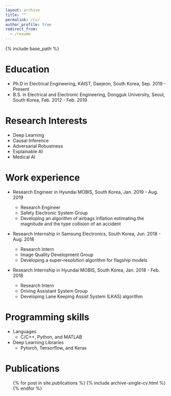 ```yaml
---
layout: archive
title: ""
permalink: /cv/
author_profile: true
redirect_from:
  - /resume
---
```


{% include base_path %}

Education
======
* Ph.D in Electrical Engineering, KAIST, Daejeon, South Korea, Sep. 2019 - Present
* B.S. in Electrical and Electronic Engineering, Dongguk University, Seoul, South Korea, Feb. 2012 - Feb. 2019

Research Interests
======
* Deep Learning
* Causal Inference
* Adversarial Robustness
* Explainable AI
* Medical AI

Work experience
======
* Research Engineer in Hyundai MOBIS, South Korea, Jan. 2019 - Aug. 2019
  * Research Engineer 
  * Safety Electronic System Group
  * Developing an algorithm of airbags inflation estimating the magnitude and the type collision of an accident

* Research Internship in Samsung Electronics, South Korea, Jun. 2018 - Aug. 2018
  * Research Intern
  * Image Quality Development Group
  * Developing a super-resolution algorithm for flagship models
  
* Research Internship in Hyundai MOBIS, South Korea, Jan. 2018 - Feb. 2018
  * Research Intern
  * Driving Assistant System Group
  * Developing Lane Keeping Assist System (LKAS) algorithm
  
Programming skills
======
* Languages
  * C/C++, Python, and MATLAB
* Deep Learning Libraries
  * Pytorch, Tensorflow, and Keras

Publications
====== 
  <ul>{% for post in site.publications %}
    {% include archive-single-cv.html %}
  {% endfor %}</ul>

<!--
Talks
======
  <ul>{% for post in site.talks %}
    {% include archive-single-talk-cv.html %}
  {% endfor %}</ul>
  
Teaching
======
  <ul>{% for post in site.teaching %}
    {% include archive-single-cv.html %}
  {% endfor %}</ul>
  
Service and leadership
======
* Currently signed in to 43 different slack teams
-->
